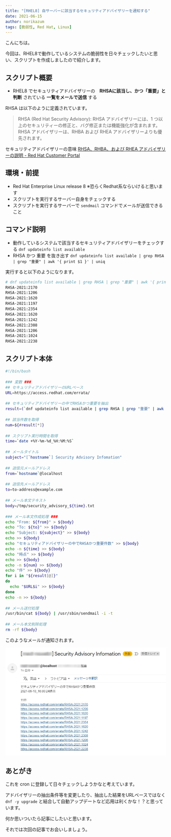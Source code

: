 ```yaml
---
title: "[RHEL8] 自サーバーに該当するセキュリティアドバイザリーを通知する"
date: 2021-06-15
author: norikazum
tags: [脆弱性, Red Hat, Linux]
---
```


こんにちは。

今回は、RHEL8で動作しているシステムの脆弱性を日々チェックしたいと思い、スクリプトを作成しましたので紹介します。

## スクリプト概要
- RHEL8 でセキュリティアドバイザリーの　**RHSAに該当し、かつ「重要」と判断** されている **一覧をメールで送信** する

RHSA は以下のように定義されています。
>RHSA (Red Hat Security Advisory): RHSA アドバイザリーには、1 つ以上のセキュリティーの修正と、バグ修正または機能強化が含まれます。 RHSA アドバイザリーは、RHBA および RHEA アドバイザリーよりも優先されます。

セキュリティアドバイザリーの意味
[RHSA、RHBA、および RHEA アドバイザリーの説明 - Red Hat Customer Portal](https://access.redhat.com/ja/articles/2280941)

## 環境・前提
- Red Hat Enterprise Linux release 8 ※恐らくRedhat系ならいけると思います
- スクリプトを実行するサーバー自身をチェックする
- スクリプトを実行するサーバーで `sendmail` コマンドでメールが送信できること

## コマンド説明
- 動作しているシステムで該当するセキュリティアドバイザリーをチェックする
    `dnf updateinfo list available`
- RHSA かつ 重要 を抜き出す
    `dnf updateinfo list available | grep RHSA | grep "重要" | awk '{ print $1 }' | uniq`

実行すると以下のようになります。
```sh
# dnf updateinfo list available | grep RHSA | grep "重要" | awk '{ print $1 }' | uniq
RHSA-2021:2170
RHSA-2021:1206
RHSA-2021:1620
RHSA-2021:1197
RHSA-2021:2354
RHSA-2021:1620
RHSA-2021:1242
RHSA-2021:2308
RHSA-2021:1206
RHSA-2021:1024
RHSA-2021:2238
```

## スクリプト本体

```sh
#!/bin/bash

### 変数 ###
## セキュリティアドバイザリーのURLベース
URL=https://access.redhat.com/errata/

## セキュリティアドバイザリーの中でRHSAかつ重要を抽出
result=(`dnf updateinfo list available | grep RHSA | grep "重要" | awk '{ print $1 }' | uniq`)

## 該当件数を取得
num=${#result[*]}

## スクリプト実行時間を取得
time=`date +%Y-%m-%d_%H:%M:%S`

## メールタイトル
subject="[`hostname`] Security Advisory Infomation"

## 送信元メールアドレス
from=`hostname`@localhost

## 送信先メールアドレス
to=to-address@example.com

## メール本文テキスト
body=/tmp/security_advisory_${time}.txt

### メール本文作成処理 ###
echo "From: ${from}" > ${body}
echo "To: ${to}" >> ${body}
echo "Subject: ${subject}" >> ${body}
echo >> ${body}
echo "セキュリティアドバイザリーの中でRHSAかつ重要件数" >> ${body}
echo -n ${time} >> ${body}
echo "時点" >> ${body}
echo >> ${body}
echo -n ${num} >> ${body}
echo "件" >> ${body}
for i in "${result[@]}"
do
  echo "$URL$i" >> ${body}
done
echo -n >> ${body}

## メール送付処理
/usr/bin/cat ${body} | /usr/sbin/sendmail -i -t

## メール本文削除処理
rm -rf ${body}
```

このようなメールが通知されます。

![](images/check-applicable-security-advisory-1.jpg)

## あとがき
これを cron に登録して日々チェックしようかなと考えています。

アドバイザリーの抽出条件等を変更したり、抽出した結果をURLベースではなく `dnf -y upgrade` と結合して自動アップデートなど応用は利くかな！？と思っています。

何か思いついたら記事にしたいと思います。

それでは次回の記事でお会いしましょう。
